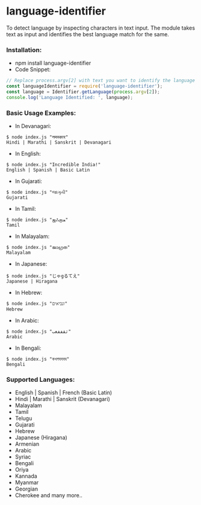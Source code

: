 # language-identifier
To detect language by inspecting characters in text input. The module takes text as input and identifies the best language match for the same.

### Installation:

* npm install language-identifier
* Code Snippet:
```javascript
// Replace process.argv[2] with text you want to identify the language for
const languageIdentifier = require('language-identifier');
const language = Identifier.getLanguage(process.argv[2]);
console.log('Language Identified: ', language);
```

### Basic Usage Examples:

* In Devanagari:
```
$ node index.js "नमस्कार"
Hindi | Marathi | Sanskrit | Devanagari
```

* In English:
```
$ node index.js "Incredible India!"
English | Spanish | Basic Latin
```

* In Gujarati:
```
$ node index.js "જાગૃતી"
Gujarati
```

* In Tamil:
```
$ node index.js "ஜஃருடீ"
Tamil
```

* In Malayalam:
```
$ node index.js "ജാഗ്രത"
Malayalam
```

* In Japanese:
```
$ node index.js "じゃgるてえ"
Japanese | Hiragana
```

* In Hebrew:
```
$ node index.js "ונביאים"  
Hebrew
```

* In Arabic:
```
$ node index.js "ثقففغب"
Arabic
```

* In Bengali:
```
$ node index.js "কখগঘঘঘঘ"
Bengali
```

### Supported Languages:

* English | Spanish | French (Basic Latin)
* Hindi | Marathi | Sanskrit (Devanagari)
* Malayalam
* Tamil
* Telugu
* Gujarati
* Hebrew
* Japanese (Hiragana)
* Armenian
* Arabic
* Syriac
* Bengali
* Oriya
* Kannada
* Myanmar
* Georgian
* Cherokee and many more..
